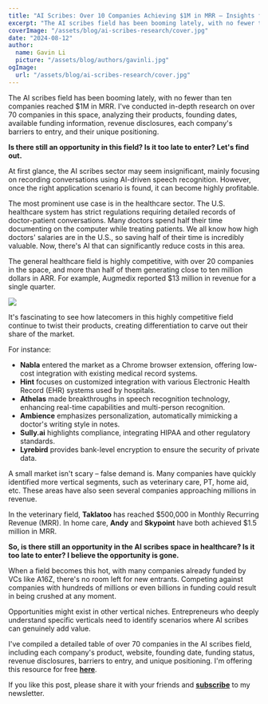 ```yaml
---
title: "AI Scribes: Over 10 Companies Achieving $1M in MRR – Insights from My Research"
excerpt: "The AI scribes field has been booming lately, with no fewer than ten companies earning tens of millions of dollars annually. I've conducted in-depth research on over 70 companies in this space, analyzing their products, founding dates, available funding information, revenue disclosures, each company's barriers to entry, and their unique positioning."
coverImage: "/assets/blog/ai-scribes-research/cover.jpg"
date: "2024-08-12"
author:
  name: Gavin Li
  picture: "/assets/blog/authors/gavinli.jpg"
ogImage:
  url: "/assets/blog/ai-scribes-research/cover.jpg"
---
```



The AI scribes field has been booming lately, with no fewer than ten companies reached $1M in MRR. I've conducted in-depth research on over 70 companies in this space, analyzing their products, founding dates, available funding information, revenue disclosures, each company's barriers to entry, and their unique positioning.

**Is there still an opportunity in this field? Is it too late to enter? Let's find out.**

At first glance, the AI scribes sector may seem insignificant, mainly focusing on recording conversations using AI-driven speech recognition. However, once the right application scenario is found, it can become highly profitable.

The most prominent use case is in the healthcare sector. The U.S. healthcare system has strict regulations requiring detailed records of doctor-patient conversations. Many doctors spend half their time documenting on the computer while treating patients. We all know how high doctors' salaries are in the U.S., so saving half of their time is incredibly valuable. Now, there's AI that can significantly reduce costs in this area.

The general healthcare field is highly competitive, with over 20 companies in the space, and more than half of them generating close to ten million dollars in ARR. For example, Augmedix reported $13 million in revenue for a single quarter.

![](/assets/blog/ai-scribes-research/augmedix.png)

It's fascinating to see how latecomers in this highly competitive field continue to twist their products, creating differentiation to carve out their share of the market.

For instance:

- **Nabla** entered the market as a Chrome browser extension, offering low-cost integration with existing medical record systems.
- **Hint** focuses on customized integration with various Electronic Health Record (EHR) systems used by hospitals.
- **Athelas** made breakthroughs in speech recognition technology, enhancing real-time capabilities and multi-person recognition.
- **Ambience** emphasizes personalization, automatically mimicking a doctor's writing style in notes.
- **Sully.ai** highlights compliance, integrating HIPAA and other regulatory standards.
- **Lyrebird** provides bank-level encryption to ensure the security of private data.

A small market isn't scary – false demand is. Many companies have quickly identified more vertical segments, such as veterinary care, PT, home aid, etc. These areas have also seen several companies approaching millions in revenue.

In the veterinary field, **Taklatoo** has reached $500,000 in Monthly Recurring Revenue (MRR). In home care, **Andy** and **Skypoint** have both achieved $1.5 million in MRR.

**So, is there still an opportunity in the AI scribes space in healthcare? Is it too late to enter? I believe the opportunity is gone.**

When a field becomes this hot, with many companies already funded by VCs like A16Z, there's no room left for new entrants. Competing against companies with hundreds of millions or even billions in funding could result in being crushed at any moment.

Opportunities might exist in other vertical niches. Entrepreneurs who deeply understand specific verticals need to identify scenarios where AI scribes can genuinely add value.

I've compiled a detailed table of over 70 companies in the AI scribes field, including each company's product, website, founding date, funding status, revenue disclosures, barriers to entry, and unique positioning. I'm offering this resource for free **[here](https://airtable.com/invite/l?inviteId=inveu5X1JnAq9pLQu&inviteToken=488a6d86b113bfaa223efcb466f8d077d053d3de6344a45a86d22a5f5c72fbfc&utm_medium=email&utm_source=product_team&utm_content=transactional-alerts)**.

If you like this post, please share it with your friends and **[subscribe](https://tally.so/r/mBZb17)** to my newsletter.
